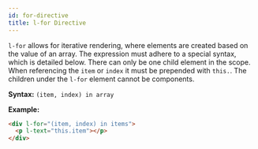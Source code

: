 ```yaml
---
id: for-directive
title: l-for Directive
---
```


`l-for` allows for iterative rendering, where elements are created based on the value of an array. The expression must adhere to a special syntax, which is detailed below. There can only be one child element in the scope. When referencing the `item` or `index` it must be prepended with `this.`. The children under the `l-for` element cannot be components.

**Syntax:** `(item, index) in array`

**Example:**
```html
<div l-for="(item, index) in items">
  <p l-text="this.item"></p>
</div>
```
